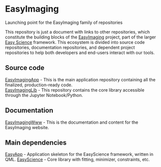 # EasyImaging
Launching point for the EasyImaging family of repositories

This repository is just a document with links to other repositories, which constitute the building blocks of the [EasyImaging](https://easyimaging.org) project, part of the larger [Easy Science](https://easyscience.software) framework.
This ecosystem is divided into source code repositories, documentation repositories, and dependent project repositories to help both developers and end-users interact with our tools.

## Source code

[EasyImagingApp](https://github.com/easyScience/EasyImagingApp) - This is the main application repository containing all the finalized, production-ready code.   
[EasyImagingLib](https://github.com/easyScience/EasyImagingLib) - This repository contains the core library accessible through the Jupyter Notebook/Python.  

## Documentation

[EasyImagingWww](https://github.com/easyScience/EasyImagingWww) - This is the documentation and content for the EasyImaging website.  
 

## Main dependencies

[EasyApp](https://github.com/easyScience/easyApp) - Application skeleton for the EasyScience framework, written in QML.
[EasyScience](https://github.com/EasyScience/EasyScience) - Core library with fitting, minimizer, constraints, etc.

